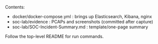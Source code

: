 Contents:
- docker/docker-compose.yml : brings up Elasticsearch, Kibana, nginx
- soc-lab/evidence : PCAPs and screenshots (committed after capture)
- soc-lab/SOC-Incident-Summary.md : template/one-page summary

Follow the top-level README for run commands.
